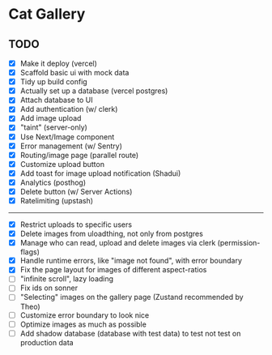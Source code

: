 # Cat Gallery

## TODO

- [x] Make it deploy (vercel)
- [x] Scaffold basic ui with mock data
- [x] Tidy up build config
- [x] Actually set up a database (vercel postgres)
- [x] Attach database to UI
- [x] Add authentication (w/ clerk)
- [x] Add image upload
- [x] "taint" (server-only)
- [x] Use Next/Image component
- [x] Error management (w/ Sentry)
- [x] Routing/image page (parallel route)
- [x] Customize upload button
- [x] Add toast for image upload notification (Shadui)
- [x] Analytics (posthog)
- [x] Delete button (w/ Server Actions)
- [x] Ratelimiting (upstash)
-----------------------------------------------------
- [x] Restrict uploads to specific users
- [x] Delete images from uloadthing, not only from postgres
- [x] Manage who can read, upload and delete images via clerk (permission-flags)
- [x] Handle runtime errors, like "image not found", with error boundary
- [x] Fix the page layout for images of different aspect-ratios
- [ ] "infinite scroll", lazy loading
- [ ] Fix ids on sonner
- [ ] "Selecting" images on the gallery page (Zustand recommended by Theo)
- [ ] Customize error boundary to look nice
- [ ] Optimize images as much as possible
- [ ] Add shadow database (database with test data) to test not test on production data